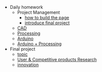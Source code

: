 <!-- 侧边栏 docs/_sidebar.md -->

- Daily homework
  - Project Management
    - [how to build the page](./Daily_homework/PM_mds/buildPage.md)
    - [introduce final project](./Daily_homework/PM_mds/introFinalTopic.md)
  - [CAD](./Daily_homework/CAD.md)
  - [Processing](./Daily_homework/processing.md)
  - [Arduino](./Daily_homework/Arduino.md)
  - [Arduino + Processing](./Daily_homework/ArduinoProcessing.md)
  <!-- - [Preview code style](./Daily_homework/code_style.md) -->
- Final project
  - [topic](./finalProjects_mds/topic.md)
  - [User & Competitive products Research](./finalProjects_mds/research.md)
  - [innovation](./finalProjects_mds/innovation.md)
